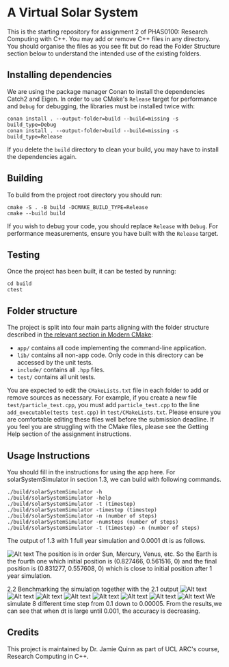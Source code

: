 # A Virtual Solar System

This is the starting repository for assignment 2 of PHAS0100: Research Computing with C++. You may add or remove C++ files in any directory. You should organise the files as you see fit but do read the Folder Structure section below to understand the intended use of the existing folders.

## Installing dependencies

We are using the package manager Conan to install the dependencies Catch2 and Eigen. In order to use CMake's `Release` target for performance and `Debug` for debugging, the libraries must be installed twice with:

```
conan install . --output-folder=build --build=missing -s build_type=Debug
conan install . --output-folder=build --build=missing -s build_type=Release
```

If you delete the `build` directory to clean your build, you may have to install the dependencies again.

## Building

To build from the project root directory you should run:

```
cmake -S . -B build -DCMAKE_BUILD_TYPE=Release
cmake --build build
```

If you wish to debug your code, you should replace `Release` with `Debug`. For performance measurements, ensure you have built with the `Release` target.

## Testing

Once the project has been built, it can be tested by running:

```
cd build
ctest
```

## Folder structure

The project is split into four main parts aligning with the folder structure described in [the relevant section in Modern CMake](https://cliutils.gitlab.io/modern-cmake/chapters/basics/structure.html):

- `app/` contains all code implementing the command-line application.
- `lib/` contains all non-app code. Only code in this directory can be accessed by the unit tests.
- `include/` contains all `.hpp` files.
- `test/` contains all unit tests.

You are expected to edit the `CMakeLists.txt` file in each folder to add or remove sources as necessary. For example, if you create a new file `test/particle_test.cpp`, you must add `particle_test.cpp` to the line `add_executable(tests test.cpp)` in `test/CMakeLists.txt`. Please ensure you are comfortable editing these files well before the submission deadline. If you feel you are struggling with the CMake files, please see the Getting Help section of the assignment instructions.

## Usage Instructions

You should fill in the instructions for using the app here.
For solarSystemSimulator in section 1.3, we can build with following commands.

```
./build/solarSystemSimulator -h
./build/solarSystemSimulator -help
./build/solarSystemSimulator -t (timestep)
./build/solarSystemSimulator -timestep (timestep)
./build/solarSystemSimulator -n (number of steps)
./build/solarSystemSimulator -numsteps (number of steps)
./build/solarSystemSimulator -t (timestep) -n (number of steps)
```
The output of 1.3 with 1 full year simulation and 0.0001 dt is as follows.

![Alt text](1.3output.png)
The position is in order Sun, Mercury, Venus, etc.
So the Earth is the fourth one which initial position is (0.827466, 0.561516, 0) and the final position is (0.831277, 0.557608, 0) which is close to initial position after 1 year simulation. 

2.2 Benchmarking the simulation together with the 2.1 output
![Alt text](dt0.1.png)
![Alt text](dt0.05.png)
![Alt text](dt0.01.png)
![Alt text](dt0.005.png)
![Alt text](dt0.001.png)
![Alt text](dt0.0005.png)
![Alt text](dt0.0001.png)
![Alt text](dt0.00005.png)
We simulate 8 different time step from 0.1 down to 0.00005. From the results,we can see that when dt is large until 0.001, the accuracy is decreasing.
## Credits

This project is maintained by Dr. Jamie Quinn as part of UCL ARC's course, Research Computing in C++.
